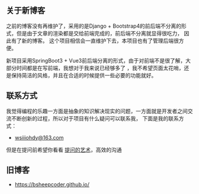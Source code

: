 
## 关于新博客

之前的博客没有再维护了，采用的是Django + Bootstrap4的前后端不分离的形式，但是由于文章的渲染都是交给前端完成的，前后端不分离就显得很吃力，
因此有了新的博客。
这个项目相信会一直维护下去，本项目也有了管理后端很方便。

新项目采用SpringBoot3 + Vue3前后端分离的形式，由于对前端不是很了解，大部分时间都是在写前端，我想对于我来说已经够多了
，我不希望页面太花哨，还是保持简洁的风格，并且在合适的时候提供一些必要的功能就好。

## 联系方式

我觉得编程的乐趣一方面是抽象的知识解决现实的问题，一方面就是开发者之间交流不断创新的过程，所以对于项目有什么疑问可以联系我，
下面是我的联系方式： 

- wsiiiohdy@163.com

但是在提问前希望你看看 [提问的艺术](https://github.com/ryanhanwu/How-To-Ask-Questions-The-Smart-Way/blob/main/README-zh_CN.md)，高效的沟通

## 旧博客

- https://bsheepcoder.github.io/
